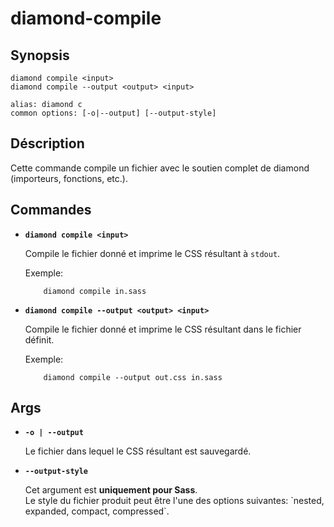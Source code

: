 # diamond-compile

## Synopsis
```
diamond compile <input>
diamond compile --output <output> <input>

alias: diamond c
common options: [-o|--output] [--output-style]
```

## Déscription
Cette commande compile un fichier avec le soutien complet de diamond (importeurs, fonctions, etc.).

## Commandes
* **`diamond compile <input>`**

  Compile le fichier donné et imprime le CSS résultant à `stdout`.

  Exemple:
  ```
      diamond compile in.sass
  ```


* **`diamond compile --output <output> <input>`**

  Compile le fichier donné et imprime le CSS résultant dans le fichier définit.

  Exemple:
  ```
      diamond compile --output out.css in.sass
  ```



## Args
* **`-o | --output`**

  Le fichier dans lequel le CSS résultant est sauvegardé.



* **`--output-style`**

  <div class="notification is-warning">
    Cet argument est <b>uniquement pour Sass</b>.
  </div>
  Le style du fichier produit peut être l'une des options suivantes:
  `nested, expanded, compact, compressed`.
